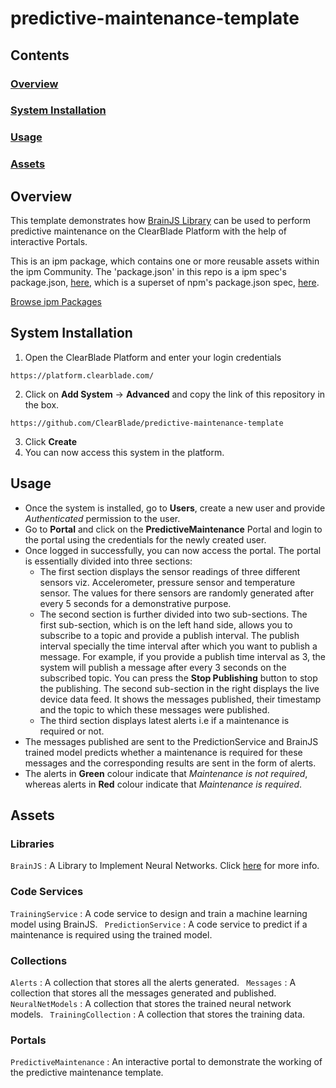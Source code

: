 # predictive-maintenance-template

## Contents

### [Overview](#overview-1)
### [System Installation](#system-installation)
### [Usage](#usage-1)
### [Assets](#assets-1)

## Overview

This template demonstrates how [BrainJS Library](https://github.com/ClearBlade/brain-js) can be used to perform predictive maintenance on the ClearBlade Platform with the help of interactive Portals.

This is an ipm package, which contains one or more reusable assets within the ipm Community. The 'package.json' in this repo is a ipm spec's package.json, [here](https://docs.clearblade.com/v/3/6-ipm/spec), which is a superset of npm's package.json spec, [here](https://docs.npmjs.com/files/package.json).

[Browse ipm Packages](https://ipm.clearblade.com)

## System Installation

1. Open the ClearBlade Platform and enter your login credentials
```
https://platform.clearblade.com/
```
2. Click on **Add System** -> **Advanced** and copy the link of this repository in the box.
```
https://github.com/ClearBlade/predictive-maintenance-template
```
3. Click **Create**
4. You can now access this system in the platform.

## Usage
- Once the system is installed, go to **Users**, create a new user and provide *Authenticated* permission to the user.
- Go to **Portal** and click on the **PredictiveMaintenance** Portal and login to the portal using the credentials for the newly created user.
- Once logged in successfully, you can now access the portal. The portal is essentially divided into three sections:
  - The first section displays the sensor readings of three different sensors viz. Accelerometer, pressure sensor and temperature sensor. The values for there sensors are randomly generated after every 5 seconds for a demonstrative purpose.
  - The second section is further divided into two sub-sections. The first sub-section, which is on the left hand side, allows you to subscribe to a topic and provide a publish interval. The publish interval specially the time interval after which you want to publish a message. For example, if you provide a publish time interval as 3, the system will publish a message after every 3 seconds on the subscribed topic. You can press the **Stop Publishing** button to stop the publishing. The second sub-section in the right displays the live device data feed. It shows the messages published, their timestamp and the topic to which these messages were published.
  - The third section displays latest alerts i.e if a maintenance is required or not.
- The messages published are sent to the PredictionService and BrainJS trained model predicts whether a maintenance is required for these messages and the corresponding results are sent in the form of alerts. 
- The alerts in **Green** colour indicate that *Maintenance is not required*, whereas alerts in **Red** colour indicate that *Maintenance is required*.

## Assets

### Libraries 

``` BrainJS ``` : A Library to Implement Neural Networks. Click [here](https://github.com/ClearBlade/brain-js) for more info.

### Code Services

``` TrainingService ``` : A code service to design and train a machine learning model using BrainJS.
``` PredictionService``` : A code service to predict if a maintenance is required using the trained model.

### Collections

``` Alerts ``` : A collection that stores all the alerts generated.
``` Messages``` : A collection that stores all the messages generated and published.
``` NeuralNetModels``` : A collection that stores the trained neural network models.
``` TrainingCollection``` : A collection that stores the training data.

### Portals

``` PredictiveMaintenance ``` : An interactive portal to demonstrate the working of the predictive maintenance template.
